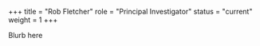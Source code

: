 +++
title = "Rob Fletcher"
role = "Principal Investigator"
status = "current"
weight = 1
+++

Blurb here
